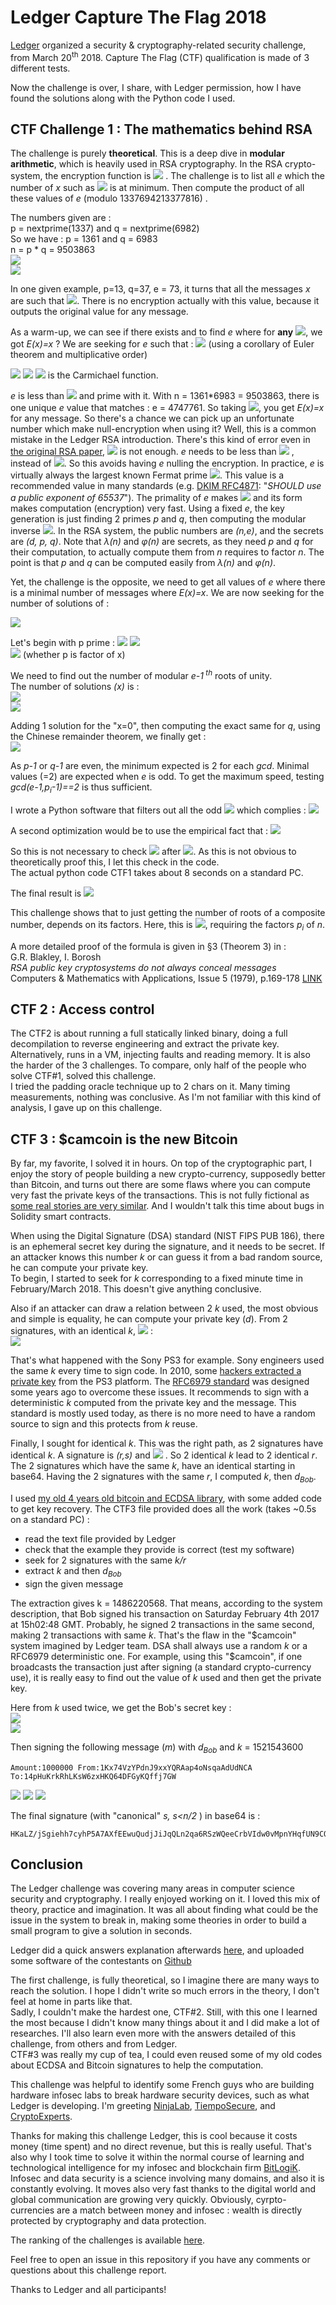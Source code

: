 # Ledger Capture The Flag 2018

[Ledger](https://www.ledger.fr/ctf2018/) organized a security & cryptography-related security challenge, from March 20<sup>th</sup> 2018. Capture The Flag (CTF) qualification is made of 3 different tests.

Now the challenge is over, I share, with Ledger permission, how I have found the solutions along with the Python code I used.


## CTF Challenge 1 : The mathematics behind RSA

The challenge is purely **theoretical**. This is a deep dive in **modular arithmetic**, which is heavily used in RSA cryptography. In the RSA crypto-system, the encryption function is <img src="https://latex.codecogs.com/svg.latex?E(x)=x^e\bmod{n}" /> . The challenge is to list all *e* which the number of *x* such as <img src="https://latex.codecogs.com/svg.latex?x=x^e\equivx\pmod{n}" /> is at minimum. Then compute the product of all these values of *e* (modulo 1337694213377816) .

The numbers given are :  
p = nextprime(1337) and q = nextprime(6982)  
So we have : p = 1361 and q = 6983  
n = p * q = 9503863  
<img src="https://latex.codecogs.com/svg.latex?\varphi(n)=n\prod_{p\mid%20n}\left(1-{\frac{1}{p}}\right)" />  
<img src="https://latex.codecogs.com/svg.latex?\varphi(n)=(p-1)*(q-1)=9495520" />


In one given example, p=13, q=37, e = 73, it turns that all the messages *x* are such that <img src="https://latex.codecogs.com/svg.latex?E(x)=x" />. There is no encryption actually with this value, because it outputs the original value for any message.

As a warm-up, we can see if there exists and to find *e* where for **any** <img src="https://latex.codecogs.com/svg.latex?x\in\mathbb{Z}_n" />, we got *E(x)=x* ? We are seeking for *e* such that :
<img src="https://latex.codecogs.com/svg.latex?\forall%20x\in\mathbb{Z}_n,x^e\bmod%20n=x\iff%20e=1\bmod{\lambda(n)}" /> (using a corollary of Euler theorem and multiplicative order)

<img src="https://latex.codecogs.com/svg.latex?\forall%20x\in\mathbb{Z}_n,x^e\bmod%20n=x\iff%20e=k.\lambda(n)+1,k\in\mathbb{N}" />

<img src="https://latex.codecogs.com/svg.latex?\lambda(n)=\operatorname{lcm}{\big(}\lambda(p_{1}^{r_{1}}),\,\lambda(p_{2}^{r_{2}}),\,\ldots,\,\lambda(p_{k}^{r_{k}}){\big)}" />  
<img src="https://latex.codecogs.com/svg.latex?\lambda(n)=lcm(p-1,q-1)" />  is the Carmichael function.



*e* is less than <img src="https://latex.codecogs.com/svg.latex?\varphi(n)" /> and prime with it. With n = 1361*6983 = 9503863, there is one unique *e* value that matches : e = 4747761.
So taking <img src="https://latex.codecogs.com/svg.latex?\lambda(n)+1" />, you get *E(x)=x* for any message. So there's a chance we can pick up an unfortunate number which make null-encryption when using it? Well, this is a common mistake in the Ledger RSA introduction. There's this kind of error even in [the original RSA paper](https://people.csail.mit.edu/rivest/Rsapaper.pdf), <img src="https://latex.codecogs.com/svg.latex?gcd(e,\varphi)" /> is not enough. *e* needs to be less than <img src="https://latex.codecogs.com/svg.latex?\lambda(n)=lcm(p-1,q-1)" /> , instead of <img src="https://latex.codecogs.com/svg.latex?\varphi(n)=(p-1)*(q-1)"/>. So this avoids having *e* nulling the encryption. In practice, *e* is virtually always the largest known Fermat prime <img src="https://latex.codecogs.com/svg.latex?2^{2^4}+1=65537" />. This value is a recommended value in many standards (e.g. [DKIM RFC4871](https://www.ietf.org/rfc/rfc4871.txt): "*SHOULD use a public exponent of 65537*"). The primality of *e* makes <img src="https://latex.codecogs.com/svg.latex?\gcd(p-1,e)=1\implies%20p\not\equiv%201\pmod%20e" /> and its form makes computation (encryption) very fast. Using a fixed *e*, the key generation is just finding 2 primes *p* and *q*, then computing the modular inverse <img src="https://latex.codecogs.com/svg.latex?d=e^{-1}\bmod\lambda(n)" />. In the RSA system, the public numbers are *(n,e)*, and the secrets are *(d, p, q)*. Note that *&lambda;(n)* and *&phi;(n)* are secrets, as they need *p* and *q* for their computation, to actually compute them from *n* requires to factor *n*. The point is that *p* and *q* can be computed easily from *&lambda;(n)* and *&phi;(n)*. 

Yet, the challenge is the opposite, we need to get all values of *e* where there is a minimal number of messages where *E(x)=x*.
We are now seeking for the number of solutions of :

<img src="https://latex.codecogs.com/svg.latex?E(x):x^e\equiv%20x\pmod{n}" />

Let's begin with p prime :
<img src="https://latex.codecogs.com/svg.latex?E(x):x^e\equiv%20x\pmod{p}" />
<img src="https://latex.codecogs.com/svg.latex?x^e\equiv%20x\pmod{p}\iff%20x^e-x\equiv0\pmod{p}\iff%20x(x^{e-1}-1)\equiv0\pmod{p}" />  
<img src="https://latex.codecogs.com/svg.latex?\iff%20x^{e-1}\equiv1\vee%20x\equiv0\pmod{p}" /> (whether p is factor of x)

We need to find out the number of modular *e-1<sup> th</sup>* roots of unity.  
The number of solutions *(x)* is :  
<img src="https://latex.codecogs.com/svg.latex?|\%20x:x^{e-1}\equiv1\pmod{p}\%20|=\langle%20e-1\rangle\subset\mathbb{Z}_p" />  
<img src="https://latex.codecogs.com/svg.latex?=gcd(e-1,\varphi(p))=gcd(e-1,p-1)" />

Adding 1 solution for the "x=0", then computing the exact same for *q*, using the Chinese remainder theorem, we finally get :  
<img src="https://latex.codecogs.com/svg.latex?|\%20x:x^{e}\equiv%20x\pmod{n}\%20|=(1+gcd(e-1,p-1))\times(1+gcd(e-1,q-1))" />

As *p-1* or *q-1* are even, the minimum expected is 2 for each *gcd*. Minimal values (=2) are expected when *e* is odd. To get the maximum speed, testing *gcd(e-1,p<sub>i</sub>-1)==2* is thus sufficient.


I wrote a Python software that filters out all the odd <img src="https://latex.codecogs.com/svg.latex?e\in%202\le%20e%3C\varphi(n)" /> which complies :
<img src="https://latex.codecogs.com/svg.latex?e:\begin{cases}gcd(e-1,p-1)=2\land%20gcd(e-1,q-1)=2\\gcd(e,\varphi(n))=1\end{cases}" />


A second optimization would be to use the empirical fact that :
<img src="https://latex.codecogs.com/svg.latex?gcd(e-1,p-1)=2\land%20gcd(e-1,q-1)=2%20\implies%20gcd(e,\varphi(n))=1" />

So this is not necessary to check <img src="https://latex.codecogs.com/svg.latex?gcd(e,\varphi(n))=1" /> after <img src="https://latex.codecogs.com/svg.latex?gcd(e-1,p-1)=2\land%20gcd(e-1,q-1)=2" />. As this is not obvious to theoretically proof this, I let this check in the code.  
The actual python code CTF1 takes about 8 seconds on a standard PC.


The final result is <img src="https://latex.codecogs.com/svg.latex?\prod%20e_i\mod{1337694213377816}=501635330016681" />


This challenge shows that to just getting the number of roots of a composite number, depends on its factors. Here, this is <img src="https://latex.codecogs.com/svg.latex?\prod(1+gcd(X,p_i-1))" />, requiring the factors *p<sub>i</sub>* of *n*.

A more detailed proof of the formula is given in §3 (Theorem 3) in :  
G.R. Blakley, I. Borosh  
*RSA public key cryptosystems do not always conceal messages*  
Computers & Mathematics with Applications, Issue 5 (1979), p.169-178 [LINK](https://www.sciencedirect.com/science/article/pii/0898122179900397)


## CTF 2 : Access control

The CTF2 is about running a full statically linked binary, doing a full decompilation to reverse engineering and extract the private key. Alternatively, runs in a VM, injecting faults and reading memory. It is also the harder of the 3 challenges. To compare, only half of the people who solve CTF#1, solved this challenge.  
I tried the padding oracle technique up to 2 chars on it. Many timing measurements, nothing was conclusive. As I'm not familiar with this kind of analysis, I gave up on this challenge.


## CTF 3 : \$camcoin is the new Bitcoin

By far, my favorite, I solved it in hours. On top of the cryptographic part, I enjoy the story of people building a new crypto-currency, supposedly better than Bitcoin, and turns out there are some flaws where you can compute very fast the private keys of the transactions. This is not fully fictional as [some real stories are very similar](http://blog.lekkertech.net/blog/2018/03/07/iota-signatures/). And I wouldn't talk this time about bugs in Solidity smart contracts.

When using the Digital Signature (DSA) standard (NIST FIPS PUB 186), there is an ephemeral secret key during the signature, and it needs to be secret. If an attacker knows this number *k* or can guess it from a bad random source, he can compute your private key.  
To begin, I started to seek for *k* corresponding to a fixed minute time in February/March 2018. This doesn't give anything conclusive.

Also if an attacker can draw a relation between 2 *k* used, the most obvious and simple is equality, he can compute your private key (*d*). From 2 signatures, with an identical *k*, <img src="https://latex.codecogs.com/svg.latex?H(m_1)\mapsto(r_1,s_1),H(m_2)\mapsto(r_2,s_2)" /> :  
<img src="https://latex.codecogs.com/svg.latex?k={\frac{H(m_2)-H(m_1)}{s_2-s_1}},s_1=\frac{H(m_1)+r_1.d}{k}\rightarrow\displaystyle%20d={\frac{s_1.k-H(m_1)}{r}}" />

That's what happened with the Sony PS3 for example. Sony engineers used the same *k* every time to sign code. In 2010, some [hackers extracted a private key](https://youtu.be/Eag0VyRTld8?t=500) from the PS3 platform. The [RFC6979 standard](https://tools.ietf.org/html/rfc6979) was designed some years ago to overcome these issues. It recommends to sign with a deterministic *k* computed from the private key and the message. This standard is mostly used today, as there is no more need to have a random source to sign and this protects from *k* reuse.

Finally, I sought for identical *k*. This was the right path, as 2 signatures have identical *k*.
A signature is *(r,s)* and <img src="https://latex.codecogs.com/svg.latex?r=(k.G)_x" /> . So 2 identical *k* lead to 2 identical *r*. The 2 signatures which have the same *k*, have an identical starting in base64. Having the 2 signatures with the same *r*, I computed *k*, then *d<sub>Bob</sub>*.

I used [my old 4 years old bitcoin and ECDSA library](https://github.com/antonio-fr/Fast_Sign_Verify), with some added code to get key recovery. The CTF3 file provided does all the work (takes ~0.5s on a standard PC) :
 - read the text file provided by Ledger
 - check that the example they provide is correct (test my software)
 - seek for 2 signatures with the same *k/r*
 - extract *k* and then *d<sub>Bob</sub>*
 - sign the given message

The extraction gives k = 1486220568. That means, according to the system description, that Bob signed his transaction on Saturday February 4th 2017 at 15h02:48 GMT. Probably, he signed 2 transactions in the same second, making 2 transactions with same *k*. That's the flaw in the "\$camcoin" system imagined by Ledger team. DSA shall always use a random *k* or a RFC6979 deterministic one. For example, using this "\$camcoin", if one broadcasts the transaction just after signing (a standard crypto-currency use), it is really easy to find out the value of *k* used and then get the private key.

Here from *k* used twice, we get the Bob's secret key :  
<img src="https://latex.codecogs.com/svg.latex?d_{Bob}\%20_{(b10)}=\textnormal{36221617151509169543226411876758718954222210470729632659581052280059046489003}" />  
<img src="https://latex.codecogs.com/svg.latex?d_{Bob}\%20_{(b16)}=\textnormal{5014b573432161171a4c8312f67abe5cfe79d83382c1fea1dfb2c9c268216bab}" />


Then signing the following message (*m*) with *d<sub>Bob</sub>* and *k* = 1521543600
```
Amount:1000000 From:1Kx74VzYPdnJ9xxYQRAap4oNsqaAdUdNCA To:14pHuKrkRhLKsW6zxHKQ64DFGyKQffj7GW
```
  
<img src="https://latex.codecogs.com/svg.latex?H(m)=\rm{SHA256}(\rm{SHA256}(m))" />  
<img src="https://latex.codecogs.com/svg.latex?H(m)_{(b10)}=\textnormal{99418066424312055700057700639792607513261906432102262516632065974921000930487}" />  
<img src="https://latex.codecogs.com/svg.latex?H(m)_{(b16)}=\textnormal{dbcca1aab480b507200cf72414b6f01c6dda6ed701bcf6b75f53502881b84cb7}" />


The final signature (with "canonical" *s, s<n/2* ) in base64 is :
```
HKaLZ/jSgiehh7cyhP5A7AXfEEwuQudjJiJqQLn2qa6RSzWQeeCrbVIdw0vMpnYHqfUN9CQDI2LKlmHx84jTfjs=
```



## Conclusion

The Ledger challenge was covering many areas in computer science security and cryptography. I really enjoyed working on it. I loved this mix of theory, practice and imagination. It was all about finding what could be the issue in the system to break in, making some theories in order to build a small program to give a solution in seconds.

Ledger did a quick answers explanation afterwards [here](https://www.ledger.fr/2018/06/01/ctf-complete-hw-bounty-still-ongoing-2-337-btc/), and uploaded some software of the contestants on [Github](https://github.com/LedgerHQ/CTF/tree/master/ctf2018)

The first challenge, is fully theoretical, so I imagine there are many ways to reach the solution. I hope I didn't write so much errors in the theory, I don't feel at home in parts like that.  
Sadly, I couldn't make the hardest one, CTF#2. Still, with this one I learned the most because I didn't know many things about it and I did make a lot of researches. I'll also learn even more with the answers detailed of this challenge, from others and from Ledger.  
CTF#3 was really my cup of tea, I could even reused some of my old codes about ECDSA and Bitcoin signatures to help the computation.  

This challenge was helpful to identify some French guys who are building hardware infosec labs to break hardware security devices, such as what Ledger is developing. I'm greeting [NinjaLab](https://ninjalab.io/team/), [TiempoSecure](http://www.tiempo-secure.com/company/about-tiempo-secure/), and [CryptoExperts](https://www.cryptoexperts.com/people/).

Thanks for making this challenge Ledger, this is cool because it costs money (time spent) and no direct revenue, but this is really useful. That's also why I took time to solve it within the normal course of learning and technological intelligence for my infosec and blockchain firm [BitLogiK](https://bitlogik.fr/). Infosec and data security is a science involving many domains, and also it is constantly evolving. It moves also very fast thanks to the digital world and global communication are growing very quickly. Obviously, cyrpto-currencies are a match between money and infosec : wealth is directly protected by cryptography and data protection.

The ranking of the challenges is available [here](https://docs.google.com/spreadsheets/d/1ZuSOwIkqvzr5jAVj66Hs3iekIeKTHRSpujhtpcy4PCI/edit#gid=0).

Feel free to open an issue in this repository if you have any comments or questions about this challenge report.


Thanks to Ledger and all participants!

